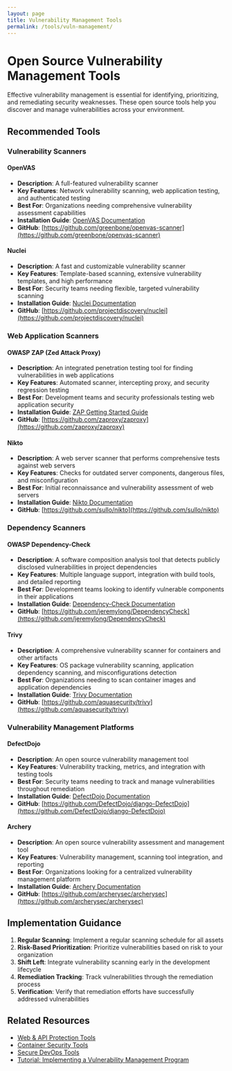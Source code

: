```yaml
---
layout: page
title: Vulnerability Management Tools
permalink: /tools/vuln-management/
---
```


# Open Source Vulnerability Management Tools

Effective vulnerability management is essential for identifying, prioritizing, and remediating security weaknesses. These open source tools help you discover and manage vulnerabilities across your environment.

## Recommended Tools

### Vulnerability Scanners

#### OpenVAS
- **Description**: A full-featured vulnerability scanner
- **Key Features**: Network vulnerability scanning, web application testing, and authenticated testing
- **Best For**: Organizations needing comprehensive vulnerability assessment capabilities
- **Installation Guide**: [OpenVAS Documentation](https://www.openvas.org/setup-and-start.html)
- **GitHub**: [https://github.com/greenbone/openvas-scanner](https://github.com/greenbone/openvas-scanner)

#### Nuclei
- **Description**: A fast and customizable vulnerability scanner
- **Key Features**: Template-based scanning, extensive vulnerability templates, and high performance
- **Best For**: Security teams needing flexible, targeted vulnerability scanning
- **Installation Guide**: [Nuclei Documentation](https://nuclei.projectdiscovery.io/nuclei/get-started/)
- **GitHub**: [https://github.com/projectdiscovery/nuclei](https://github.com/projectdiscovery/nuclei)

### Web Application Scanners

#### OWASP ZAP (Zed Attack Proxy)
- **Description**: An integrated penetration testing tool for finding vulnerabilities in web applications
- **Key Features**: Automated scanner, intercepting proxy, and security regression testing
- **Best For**: Development teams and security professionals testing web application security
- **Installation Guide**: [ZAP Getting Started Guide](https://www.zaproxy.org/getting-started/)
- **GitHub**: [https://github.com/zaproxy/zaproxy](https://github.com/zaproxy/zaproxy)

#### Nikto
- **Description**: A web server scanner that performs comprehensive tests against web servers
- **Key Features**: Checks for outdated server components, dangerous files, and misconfiguration
- **Best For**: Initial reconnaissance and vulnerability assessment of web servers
- **Installation Guide**: [Nikto Documentation](https://github.com/sullo/nikto/wiki)
- **GitHub**: [https://github.com/sullo/nikto](https://github.com/sullo/nikto)

### Dependency Scanners

#### OWASP Dependency-Check
- **Description**: A software composition analysis tool that detects publicly disclosed vulnerabilities in project dependencies
- **Key Features**: Multiple language support, integration with build tools, and detailed reporting
- **Best For**: Development teams looking to identify vulnerable components in their applications
- **Installation Guide**: [Dependency-Check Documentation](https://jeremylong.github.io/DependencyCheck/dependency-check-cli/index.html)
- **GitHub**: [https://github.com/jeremylong/DependencyCheck](https://github.com/jeremylong/DependencyCheck)

#### Trivy
- **Description**: A comprehensive vulnerability scanner for containers and other artifacts
- **Key Features**: OS package vulnerability scanning, application dependency scanning, and misconfigurations detection
- **Best For**: Organizations needing to scan container images and application dependencies
- **Installation Guide**: [Trivy Documentation](https://aquasecurity.github.io/trivy/latest/getting-started/)
- **GitHub**: [https://github.com/aquasecurity/trivy](https://github.com/aquasecurity/trivy)

### Vulnerability Management Platforms

#### DefectDojo
- **Description**: An open source vulnerability management tool
- **Key Features**: Vulnerability tracking, metrics, and integration with testing tools
- **Best For**: Security teams needing to track and manage vulnerabilities throughout remediation
- **Installation Guide**: [DefectDojo Documentation](https://defectdojo.readthedocs.io/en/latest/getting-started.html)
- **GitHub**: [https://github.com/DefectDojo/django-DefectDojo](https://github.com/DefectDojo/django-DefectDojo)

#### Archery
- **Description**: An open source vulnerability assessment and management tool
- **Key Features**: Vulnerability management, scanning tool integration, and reporting
- **Best For**: Organizations looking for a centralized vulnerability management platform
- **Installation Guide**: [Archery Documentation](https://github.com/archerysec/archerysec#installation)
- **GitHub**: [https://github.com/archerysec/archerysec](https://github.com/archerysec/archerysec)

## Implementation Guidance

1. **Regular Scanning**: Implement a regular scanning schedule for all assets
2. **Risk-Based Prioritization**: Prioritize vulnerabilities based on risk to your organization
3. **Shift Left**: Integrate vulnerability scanning early in the development lifecycle
4. **Remediation Tracking**: Track vulnerabilities through the remediation process
5. **Verification**: Verify that remediation efforts have successfully addressed vulnerabilities

## Related Resources

- [Web & API Protection Tools](/tools/02-web-api-protection.html)
- [Container Security Tools](/tools/08-container-security.html)
- [Secure DevOps Tools](/tools/13-secure-devops.html)
- [Tutorial: Implementing a Vulnerability Management Program](/tutorials/vuln-management-program.html)